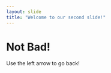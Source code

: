 ```yaml
---
layout: slide
title: "Welcome to our second slide!"
---
```

# Not Bad!
Use the left arrow to go back!
